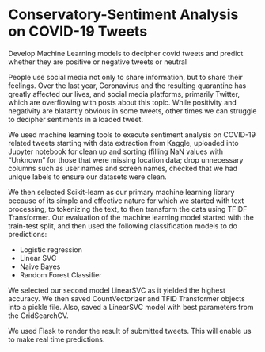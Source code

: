 # Conservatory-Sentiment Analysis on COVID-19 Tweets
Develop Machine Learning models to decipher covid tweets and predict whether they are positive or negative tweets or neutral

People use social media not only to share information, but to share their feelings. Over the last year, Coronavirus and the resulting quarantine has greatly affected our lives, and social media
platforms, primarily Twitter, which are overflowing with posts about this topic. 
While positivity and negativity are blatantly obvious in some tweets, other times we can struggle to decipher sentiments in a loaded tweet. 

We used machine learning tools to execute sentiment analysis on COVID-19 related tweets starting with data extraction from Kaggle, uploaded into Jupyter notebook for clean up and sorting (filling NaN values with “Unknown” for those that were missing location data; drop unnecessary columns such as user names and screen names, checked that we had unique labels to ensure our datasets were clean.

We then selected Scikit-learn as our primary machine learning library because of its simple and effective nature for which we started with text processing, to  tokenizing the text, to then transform the data using TFIDF Transformer.
Our evaluation of the machine learning model started with the train-test split, and then used the following classification models to do predictions:
- Logistic regression 
- Linear SVC 
- Naive Bayes 
- Random Forest Classifier
 <picture>
 
 We selected our second model LinearSVC as it yielded the highest accuracy.  We then saved CountVectorizer and TFID Transformer objects into a pickle file.  Also, saved a LinearSVC model with best parameters from the GridSearchCV.
 
 <picture> 
 
We used Flask to render the result of submitted tweets. This will enable us to make real time predictions.

<picture>
